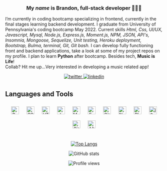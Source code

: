 <!-- <div align="center">
<img src="https://rishavanand.github.io/static/images/greetings.gif" align="center" style="width: 10%" />
</div>  
  
 -->
  
### <div align="center"> My *name* is **Brandon**, full-stack developer 👨🏾‍💻 </div>  

I’m currently in coding bootcamp specializing in frontend, currently in the final stages learning backend development. I graduate from University of Pennsylvania's coding bootcamp May 2022. Current skills *Html, Css, UI/UX, Javascript, Mysql, Node.js, Express.js, Moment.js, NPM, JSON, API's, Insomnia, Mongoose, Sequelize, Unit testing, Heroku deployment, Bootstrap, Bulma, terminal, Git, Git bash.* I can develop fully functioning front and backend applications, take a look at some of my project repos on my profile. I plan to learn **Python** after bootcamp. Besides tech, **Music is Life**!<br> Collab? Hit me up...Very interested in developing a music related app!

<div align="center">  
<a href="https://bcorporal.github.io/portfolio/" target="_blank">
<img src=https://img.shields.io/badge/-Portfolio%20-orange.svg?&style=for-the-badge&logo=twitter&logoColor=white alt=twitter style="margin-bottom: 5px;" />
</a>
<a href="https://linkedin.com/in/brandon-corporal-65742822b?challengeId=AQGz37iRRdjHvgAAAYBzZQeDPDGYFSSnmFmjZE6uVivgLyBF8gEkVXCuEbRuFRnKLEP-r834FeOc8wKHE7H1_2Tj0a2jRHVm9Q&submissionId=39f00847-c840-ea16-abee-c30a0523d826" target="_blank">
<img src=https://img.shields.io/badge/linkedin-%231E77B5.svg?&style=for-the-badge&logo=linkedin&logoColor=white alt=linkedin style="margin-bottom: 5px;" />
</a> 
<!-- <a href="https://twitter.com/djbran" target="_blank">
<img src=https://img.shields.io/badge/twitter-%2300acee.svg?&style=for-the-badge&logo=twitter&logoColor=white alt=twitter style="margin-bottom: 5px;" />
</a>
<a href="https://instagram.com/djbran" target="_blank">
<img src=https://img.shields.io/badge/instagram-%23000000.svg?&style=for-the-badge&logo=instagram&logoColor=white alt=instagram style="margin-bottom: 5px;" />
</a>   -->
  </div>  

  

## Languages and Tools  
<div align="center">  
<img style="margin: 10px" src="https://profilinator.rishav.dev/skills-assets/bootstrap-plain.svg" alt="Bootstrap" height="25" />  
<img style="margin: 10px" src="https://profilinator.rishav.dev/skills-assets/css3-original-wordmark.svg" alt="CSS3" height="25" />  
<img style="margin: 10px" src="https://profilinator.rishav.dev/skills-assets/html5-original-wordmark.svg" alt="HTML5" height="25" />  
<img style="margin: 10px" src="https://profilinator.rishav.dev/skills-assets/javascript-original.svg" alt="JavaScript" height="25" />  
<img style="margin: 10px" src="https://profilinator.rishav.dev/skills-assets/mysql-original-wordmark.svg" alt="MySQL" height="25" />  
<img style="margin: 10px" src="https://profilinator.rishav.dev/skills-assets/express-original-wordmark.svg" alt="Express.js" height="25" />  
<img style="margin: 10px" src="https://profilinator.rishav.dev/skills-assets/git-scm-icon.svg" alt="Git" height="25" />  
<img style="margin: 10px" src="https://profilinator.rishav.dev/skills-assets/nodejs-original-wordmark.svg" alt="Node.js" height="25" />  
<img style="margin: 10px" src="https://profilinator.rishav.dev/skills-assets/photoshop-plain.svg" alt="Photoshop" height="25" />  
<img style="margin: 10px" src="https://profilinator.rishav.dev/skills-assets/jquery.png" alt="jQuery" height="25" />  
<img style="margin: 10px" src="https://profilinator.rishav.dev/skills-assets/gitlab.svg" alt="GitLab" height="25" />  
<img style="margin: 10px" src="https://profilinator.rishav.dev/skills-assets/aftereffects.png" alt="After Effects" height="25" />  
</div>  

<br/>  

<div align="center">  

[![Top Langs](https://github-readme-stats.vercel.app/api/top-langs/?username=bcorporal)](https://github.com/anuraghazra/github-readme-stats) 

![GitHub stats](https://github-readme-stats.vercel.app/api?username=bcorporal&show_icons=true)  

![Profile views](https://gpvc.arturio.dev/bcorporal)    </div>  

